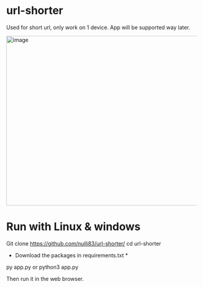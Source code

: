 # url-shorter
Used for short url, only work on 1 device. App will be supported way later.


<img width="1345" height="447" alt="image" src="https://github.com/user-attachments/assets/259270a6-f68d-4a2b-8665-dc61d9c4814b" />

# Run with Linux & windows
Git clone https://github.com/nulli83/url-shorter/
cd url-shorter
* Download the packages in requirements.txt *

py app.py or python3 app.py

Then run it in the web browser.

